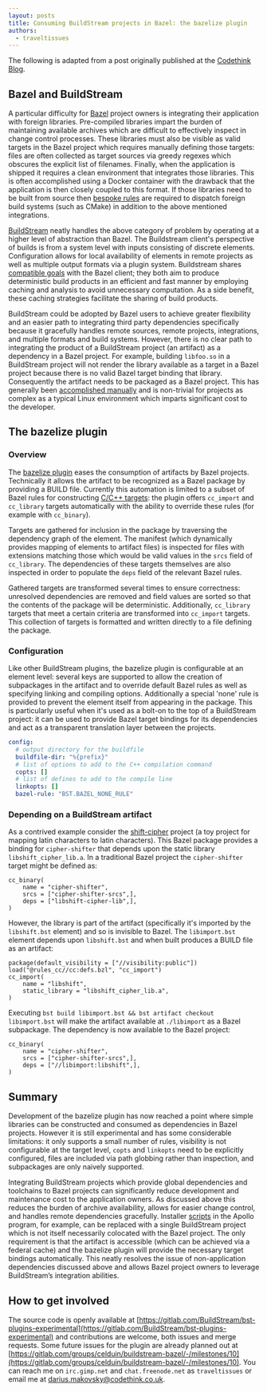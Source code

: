 ```yaml
---
layout: posts
title: Consuming BuildStream projects in Bazel: the bazelize plugin
authors:
  - traveltissues
---
```


The following is adapted from a post originally published at the [Codethink Blog](https://www.codethink.co.uk/articles/2020/consuming-buildstream-projects-in-bazel-the-bazelize-plugin/).

## Bazel and BuildStream

A particular difficulty for [Bazel](https://docs.bazel.build/versions/3.1.0/bazel-overview.html) project owners is integrating their application with foreign libraries. Pre-compiled libraries impart the burden of maintaining available archives which are difficult to effectively inspect in change control processes. These libraries must also be visible as valid targets in the Bazel project which requires manually defining those targets: files are often collected as target sources via greedy regexes which obscures the explicit list of filenames. Finally, when the application is shipped it requires a clean environment that integrates those libraries. This is often accomplished using a Docker container with the drawback that the application is then closely coupled to this format. If those libraries need to be built from source then [bespoke  rules](https://github.com/bazelbuild/rules_foreign_cc) are required to dispatch foreign build systems (such as CMake) in addition to the above mentioned integrations.

[BuildStream](https://gitlab.com/BuildStream/buildstream) neatly handles the above category of problem by operating at a higher level of abstraction than Bazel. The Buildstream client's perspective of builds is from a system level with inputs consisting of discrete elements. Configuration allows for local availability of elements in remote projects as well as multiple output formats via a plugin system. Buildstream shares [compatible goals](https://youtu.be/21VPe7HcuPE) with the Bazel client; they both aim to produce deterministic build products in an efficient and fast manner by employing caching and analysis to avoid unnecessary computation. As a side benefit, these caching strategies facilitate the sharing of build products.

BuildStream could be adopted by Bazel users to achieve greater flexibility and an easier path to integrating third party dependencies specifically because it gracefully handles remote sources, remote projects, integrations, and multiple formats and build systems. However, there is no clear path to integrating the product of a BuildStream project (an artifact) as a dependency in a Bazel project. For example, building `libfoo.so` in a BuildStream project will not render the library available as a target in a Bazel project because there is no valid Bazel target binding that library. Consequently the artifact needs to be packaged as a Bazel project. This has generally been [accomplished manually](https://gitlab.com/celduin/buildstream-bazel/bazel-gtk-hello/-/blob/master/main/BUILD) and is non-trivial for projects as complex as a typical Linux environment which imparts significant cost to the developer.

## The bazelize plugin

### Overview

The [bazelize  plugin](https://gitlab.com/BuildStream/bst-plugins-experimental/-/blob/master/src/bst_plugins_experimental/elements/bazelize.py) eases the consumption of artifacts by Bazel projects. Technically it allows the artifact to be recognized as a Bazel package by providing a BUILD file. Currently this automation is limited to a subset of Bazel rules for constructing [C/C++ targets](https://docs.bazel.build/versions/3.1.0/be/c-cpp.html#cc_library): the plugin offers `cc_import` and `cc_library` targets automatically with the ability to override these rules (for example with `cc_binary`).

Targets are gathered for inclusion in the package by traversing the dependency graph of the element. The manifest (which dynamically provides mapping of elements to artifact files) is inspected for files with extensions matching those which would be valid values in the `srcs` field of `cc_library`. The dependencies of these targets themselves are also inspected in order to populate the `deps` field of the relevant Bazel rules.

Gathered targets are transformed several times to ensure correctness: unresolved dependencies are removed and field values are sorted so that the contents of the package will be deterministic. Additionally, `cc_library` targets that meet a certain criteria are transformed into `cc_import` targets. This collection of targets is formatted and written directly to a file defining the package.

### Configuration

Like other BuildStream plugins, the bazelize plugin is configurable at an element level: several keys are supported to allow the creation of subpackages in the artifact and to override default Bazel rules as well as specifying linking and compiling options. Additionally a special 'none' rule is provided to prevent the element itself from appearing in the package. This is particularly useful when it's used as a bolt-on to the top of a BuildStream project: it can be used to provide Bazel target bindings for its dependencies and act as a transparent translation layer between the projects.

```yaml
config:
  # output directory for the buildfile
  buildfile-dir: "%{prefix}"
  # list of options to add to the C++ compilation command
  copts: []
  # list of defines to add to the compile line
  linkopts: []
  bazel-rule: "BST.BAZEL_NONE_RULE"
```

### Depending on a BuildStream artifact

As a contrived example consider the [shift-cipher](https://gitlab.com/traveltissues/shift-cipher/-/tree/bazelize-example) project (a toy project for mapping latin characters to latin characters). This Bazel package provides a binding for `cipher-shifter` that depends upon the static library `libshift_cipher_lib.a`. In a traditional Bazel project the `cipher-shifter` target might be defined as:

```
cc_binary(
	name = "cipher-shifter",
	srcs = ["cipher-shifter-srcs",],
	deps = ["libshift-cipher-lib",],
)
```

However, the library is part of the artifact (specifically it's imported by the `libshift.bst` element) and so is invisible to Bazel. The `libimport.bst` element depends upon `libshift.bst` and when built produces a BUILD file as an artifact:

```
package(default_visibility = ["//visibility:public"])
load("@rules_cc//cc:defs.bzl", "cc_import")
cc_import(
	name = "libshift",
	static_library = "libshift_cipher_lib.a",
)
```

Executing `bst build libimport.bst && bst artifact checkout libimport.bst` will make the artifact available at `./libimport` as a Bazel subpackage. The dependency is now available to the Bazel project:

```
cc_binary(
	name = "cipher-shifter",
	srcs = ["cipher-shifter-srcs",],
	deps = ["//libimport:libshift",],
)
```

## Summary

Development of the bazelize plugin has now reached a point where simple libraries can be constructed and consumed as dependencies in Bazel projects. However it is still experimental and has some considerable limitations: it only supports a small number of rules, visibility is not configurable at the target level, `copts` and `linkopts` need to be explicitly configured, files are included via path globbing rather than inspection, and subpackages are only naively supported.

Integrating BuildStream projects which provide global dependencies and toolchains to Bazel projects can significantly reduce development and maintenance cost to the application owners. As discussed above this reduces the burden of archive availability, allows for easier change control, and handles remote dependencies gracefully. Installer [scripts](https://github.com/ApolloAuto/apollo/tree/master/docker/build/installers) in the Apollo program, for example, can be replaced with a single BuildStream project which is not itself necessarily colocated with the Bazel project. The only requirement is that the artifact is accessible (which can be achieved via a federal cache) and the bazelize plugin will provide the necessary target bindings automatically. This neatly resolves the issue of non-application dependencies discussed above and allows Bazel project owners to leverage BuildStream’s integration abilities.

## How to get involved

The source code is openly available at [https://gitlab.com/BuildStream/bst-plugins-experimental](https://gitlab.com/BuildStream/bst-plugins-experimental) and contributions are welcome, both issues and merge requests. Some future issues for the plugin are already planned out at [https://gitlab.com/groups/celduin/buildstream-bazel/-/milestones/10](https://gitlab.com/groups/celduin/buildstream-bazel/-/milestones/10). You can reach me on `irc.gimp.net` and `chat.freenode.net` as `traveltissues` or email me at darius.makovsky@codethink.co.uk.
